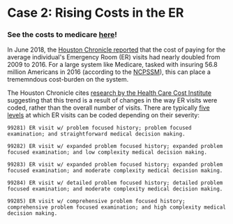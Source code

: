 # Case 2: Rising Costs in the ER

### See the costs to medicare [here](https://jpoles1.github.io/economed/?locale=HOUSTON%2C%20TX&outpatient=Emergency%20dept%20visit%20-%2099281%2CEmergency%20dept%20visit%20-%2099282%2CEmergency%20dept%20visit%20-%2099283%2CEmergency%20dept%20visit%20-%2099284%2CEmergency%20dept%20visit%20-%2099285&inpatient=&pharma=)!

In June 2018, the [Houston Chronicle reported](https://www.houstonchronicle.com/news/houston-texas/houston/article/Cost-of-ER-visits-nearly-doubled-as-fees-are-12970203.php) that the cost of paying for the average individual's Emergency Room (ER) visits had nearly doubled from 2009 to 2016. For a large system like Medicare, tasked with insuring 56.8 million Americans in 2016 (according to the [NCPSSM](http://www.ncpssm.org/our-issues/medicare/medicare-fast-facts/)), this can place a trememndous cost-burden on the system. 

The Houston Chronicle cites [research by the Health Care Cost Institute](http://www.healthcostinstitute.org/healthy-bytes/) suggesting that this trend is a result of changes in the way ER visits were coded, rather than the overall number of visits. There are typically [five levels](http://www.medicalbillingcptmodifiers.com/2013/01/emergency-department-cpt-codes-99281.html) at which ER visits can be coded depending on their severity: 
    
    99281) ER visit w/ problem focused history; problem focused examination; and straightforward medical decision making.
    
    99282) ER visit w/ expanded problem focused history; expanded problem focused examination; and low complexity medical decision making.
    
    99283) ER visit w/ expanded problem focused history; expanded problem focused examination; and moderate complexity medical decision making.

    99284) ER visit w/ detailed problem focused history; detailed problem focused examination; and moderate complexity medical decision making.

    99285) ER visit w/ comprehensive problem focused history; comprehensive problem focused examination; and high complexity medical decision making.